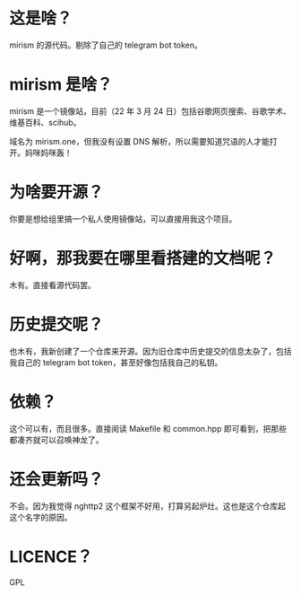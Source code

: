 # 这是啥？

mirism 的源代码。剔除了自己的 telegram bot token。

# mirism 是啥？

mirism 是一个镜像站，目前（22 年 3 月 24 日）包括谷歌网页搜索、谷歌学术、维基百科、scihub。

域名为 mirism.one，但我没有设置 DNS 解析，所以需要知道咒语的人才能打开。妈咪妈咪轰！

# 为啥要开源？

你要是想给组里搞一个私人使用镜像站，可以直接用我这个项目。

# 好啊，那我要在哪里看搭建的文档呢？

木有。直接看源代码罢。

# 历史提交呢？

也木有，我新创建了一个仓库来开源。因为旧仓库中历史提交的信息太杂了，包括我自己的 telegram bot token，甚至好像包括我自己的私钥。

# 依赖？

这个可以有，而且很多。直接阅读 Makefile 和 common.hpp 即可看到，把那些都凑齐就可以召唤神龙了。

# 还会更新吗？

不会。因为我觉得 nghttp2 这个框架不好用，打算另起炉灶。这也是这个仓库起这个名字的原因。

# LICENCE？

GPL